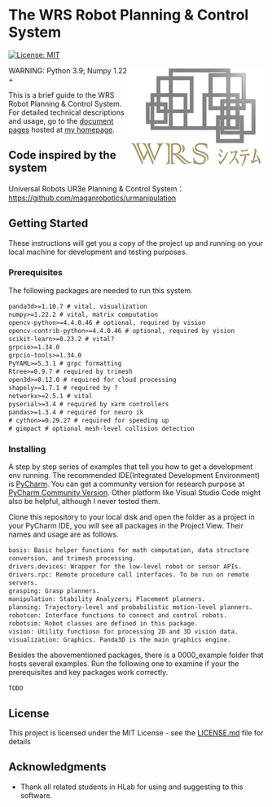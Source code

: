 # The WRS Robot Planning & Control System

[![License: MIT](https://img.shields.io/badge/License-MIT-yellow.svg)](https://opensource.org/licenses/MIT)

<img align="right" width="270" src="wrs_logo_2022.jpg">

WARNING: Python 3.9; Numpy 1.22 +

This is a brief guide to the WRS Robot Planning & Control System. For detailed technical descriptions and usage, go to
the [document pages](https://wanweiwei07.github.io/wrs/) hosted at [my homepage](https://wanweiwei07.github.io/).

## Code inspired by the system
Universal Robots UR3e Planning & Control System： https://github.com/maganrobotics/urmanipulation

## Getting Started

These instructions will get you a copy of the project up and running on your local machine for development and testing
purposes.

### Prerequisites

The following packages are needed to run this system.

```
panda3d>=1.10.7 # vital, visualization
numpy>=1.22.2 # vital, matrix computation
opencv-python>=4.4.0.46 # optional, required by vision
opencv-contrib-python>=4.4.0.46 # optional, required by vision
scikit-learn>=0.23.2 # vital?
grpcio>=1.34.0
grpcio-tools>=1.34.0
PyYAML>=5.3.1 # grpc formatting
Rtree>=0.9.7 # required by trimesh
open3d>=0.12.0 # required for cloud processing
shapely>=1.7.1 # required by ?
networkx>=2.5.1 # vital
pyserial>=3.4 # required by xarm controllers
pandas>=1.3.4 # required for neuro ik
# cython>=0.29.27 # required for speeding up
# gimpact # optional mesh-level collision detection
```

### Installing

A step by step series of examples that tell you how to get a development env running. The recommended IDE(Integrated
Development Environment) is [PyCharm](https://www.jetbrains.com/pycharm/). You can get a community version for research
purpose at [PyCharm Community Version](https://www.jetbrains.com/pycharm/download/). Other platform like Visual Studio
Code might also be helpful, although I never tested them.

Clone this repository to your local disk and open the folder as a project in your PyCharm IDE, you will see all packages
in the Project View. Their names and usage are as follows.

```
basis: Basic helper functions for math computation, data structure conversion, and trimesh processing.
drivers.devices: Wrapper for the low-level robot or sensor APIs.
drivers.rpc: Remote procedure call interfaces. To be run on remote servers.
grasping: Grasp planners.
manipulation: Stability Analyzers; Placement planners.
planning: Trajectory-level and probabilistic motion-level planners.
robotcon: Interface functions to connect and control robots.
robotsim: Robot classes are defined in this package.
vision: Utility functiosn for processing 2D and 3D vision data.
visualization: Graphics. Panda3D is the main graphics engine.
```

Besides the abovementioned packages, there is a 0000_example folder that hosts several examples. Run the following one
to examine if your the prerequisites and key packages work correctly.

```
TODO
```

## License

This project is licensed under the MIT License - see the [LICENSE.md](LICENSE.md) file for details

## Acknowledgments

* Thank all related students in HLab for using and suggesting to this software.
